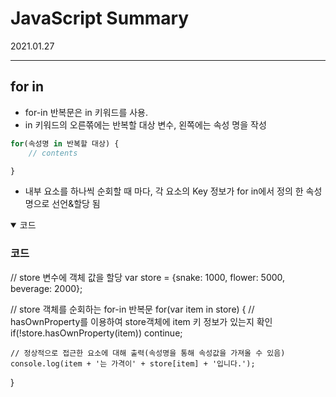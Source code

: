 # JavaScript Summary
2021.01.27

---------------------------------------
## for in

- for-in  반복문은 in 키워드를 사용.
- in 키워드의 오른쪾에는 반복할 대상 변수, 왼쪽에는 속성 명을 작성

```jsx
for(속성명 in 반복할 대상) {
	// contents

}
```

- 내부 요소를 하나씩 순회할 때 마다, 각 요소의 Key 정보가 for in에서 정의 한 속성명으로 선언&할당 됨

<details open>
<summary>코드</summary>
<div markdown="1">

### 코드
// store 변수에 객체 값을 할당
var store = {snake: 1000, flower: 5000, beverage: 2000};

// store 객체를 순회하는 for-in 반복문
for(var item in store) {
	// hasOwnProperty를 이용하여 store객체에 item 키 정보가 있는지 확인
	if(!store.hasOwnProperty(item)) continue;
	
	// 정상적으로 접근한 요소에 대해 출력(속성명을 통해 속성값을 가져올 수 있음)
	console.log(item + '는 가격이' + store[item] + '입니다.');
}